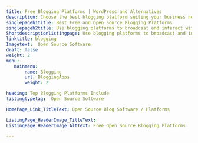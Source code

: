 ```yaml
---
title: Free Blogging Platforms | WordPress and Alternatives
description: Choose the best blogging platform suiting your business needs. All the blogging platforms listed here are free and open source.
singlepageh1title: Best Free and Open Source Blogging Platforms
singlepageh2title: Use blogging platforms to broadcast and interact with your audience electronically across the globe. Share and discuss your views with rest of the world.
Shortdescriptionlistingpage: Use blogging platforms to broadcast and interact with your audience electronically across the globe. Share and discuss your views with rest of the world.
linktitle: blogging
Imagetext:  Open Source Software 
draft: false
weight: 2
menu:
   mainmenu: 
       name: Blogging
       url: BloggingApps
       weight: 2

heading: Top Blogging Platforms Include
listingtypetag:  Open Source Software 

HomePage_Link_TitleText: Open Source Blog Software / Platforms

ListingPage_HeaderImage_TitleText:
ListingPage_HeaderImage_AltText: Free Open Source Blogging Platforms

---
```


